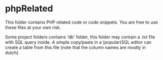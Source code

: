 # phpRelated
This folder contains PHP related code or code snippets.
You are free to use these files at your own risk.

Some project folders contains 'db' folder, 
this folder may contain a .txt file with SQL query inside.
A simple copy/paste in a (popular)SQL editor can create a table from this file (note that the column names are mostly in dutch).
